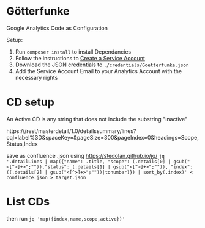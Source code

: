 Götterfunke
==============

Google Analytics Code as Configuration

Setup:

1. Run ```composer install``` to install Dependancies
1. Follow the instructions to [Create a Service Account](https://developers.google.com/api-client-library/php/auth/service-accounts#creatinganaccount)
2. Download the JSON credentials to ```./credentials/Goetterfunke.json```
3. Add the Service Account Email to your Analytics Account with the necessary rights


# CD setup
An Active CD is any string that does not include the substring "inactive"

https://<your Confluence>/rest/masterdetail/1.0/detailssummary/lines?cql=label%3D<your ga_custom_dimension label>&spaceKey=<your confluence Space Key>&pageSize=300&pageIndex=0&headings=Scope,Status,Index

save as confluence .json
using https://stedolan.github.io/jq/
`jq '.detailLines | map({"name": .title, "scope": (.details[0] | gsub("<[^>]+>";"")),"status": (.details[1] | gsub("<[^>]+>";"")), "index": ((.details[2] | gsub("<[^>]+>";""))|tonumber)}) | sort_by(.index)' < confluence.json > target.json`



# List CDs

then run 
`jq 'map({index,name,scope,active})'`